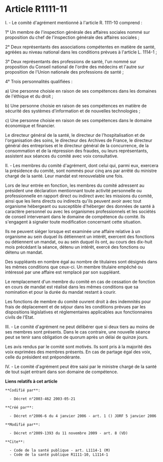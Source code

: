 # Article R1111-11

I. - Le comité d'agrément mentionné à l'article R. 1111-10 comprend :

1° Un membre de l'inspection générale des affaires sociales nommé sur proposition du chef de l'inspection générale des
affaires sociales ;

2° Deux représentants des associations compétentes en matière de santé, agréées au niveau national dans les conditions
prévues à l'article L. 1114-1 ;

3° Deux représentants des professions de santé, l'un nommé sur proposition du Conseil national de l'ordre des médecins et
l'autre sur proposition de l'Union nationale des professions de santé ;

4° Trois personnalités qualifiées :

a) Une personne choisie en raison de ses compétences dans les domaines de l'éthique et du droit ;

b) Une personne choisie en raison de ses compétences en matière de sécurité des systèmes d'information et de nouvelles
technologies ;

c) Une personne choisie en raison de ses compétences dans le domaine économique et financier.

Le directeur général de la santé, le directeur de l'hospitalisation et de l'organisation des soins, le directeur des Archives
de France, le directeur général des entreprises et le directeur général de la concurrence, de la consommation et de la
répression des fraudes, ou leurs représentants, assistent aux séances du comité avec voix consultative.

II. - Les membres du comité d'agrément, dont celui qui, parmi eux, exercera la présidence du comité, sont nommés pour cinq
ans par arrêté du ministre chargé de la santé. Leur mandat est renouvelable une fois.

Lors de leur entrée en fonction, les membres du comité adressent au président une déclaration mentionnant toute activité
personnelle ou professionnelle en rapport direct ou indirect avec les missions du comité, ainsi que les liens directs ou
indirects qu'ils peuvent avoir avec tout organisme hébergeant ou susceptible d'héberger des données de santé à caractère
personnel ou avec les organismes professionnels et les sociétés de conseil intervenant dans le domaine de compétence du
comité. Ils s'engagent à signaler toute modification concernant cette situation.

Ils ne peuvent siéger lorsque est examinée une affaire relative à un organisme au sein duquel ils détiennent un intérêt,
exercent des fonctions ou détiennent un mandat, ou au sein duquel ils ont, au cours des dix-huit mois précédant la séance,
détenu un intérêt, exercé des fonctions ou détenu un mandat.

Des suppléants en nombre égal au nombre de titulaires sont désignés dans les mêmes conditions que ceux-ci. Un membre
titulaire empêché ou intéressé par une affaire est remplacé par son suppléant.

Le remplacement d'un membre du comité en cas de cessation de fonction en cours de mandat est réalisé dans les mêmes
conditions que sa nomination et pour la durée du mandat restant à courir.

Les fonctions de membre du comité ouvrent droit à des indemnités pour frais de déplacement et de séjour dans les conditions
prévues par les dispositions législatives et réglementaires applicables aux fonctionnaires civils de l'Etat.

III. - Le comité d'agrément ne peut délibérer que si deux tiers au moins de ses membres sont présents. Dans le cas contraire,
une nouvelle séance peut se tenir sans obligation de quorum après un délai de quinze jours.

Les avis rendus par le comité sont motivés. Ils sont pris à la majorité des voix exprimées des membres présents. En cas de
partage égal des voix, celle du président est prépondérante.

IV. - Le comité d'agrément peut être saisi par le ministre chargé de la santé de tout sujet entrant dans son domaine de
compétence.

**Liens relatifs à cet article**

	**Codifié par**:

	  - Décret n°2003-462 2003-05-21

	**Créé par**:

	  - Décret n°2006-6 du 4 janvier 2006 - art. 1 () JORF 5 janvier 2006

	**Modifié par**:

	  - Décret n°2009-1393 du 11 novembre 2009 - art. 8 (VD)

	**Cite**:

	  - Code de la santé publique - art. L1114-1 (M)
	  - Code de la santé publique R1111-10, L1114-1
